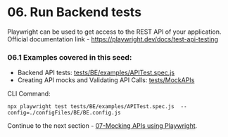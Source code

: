 # 06. Run Backend tests

Playwright can be used to get access to the REST API of your application. Official documentation link - https://playwright.dev/docs/test-api-testing

### 06.1 Examples covered in this seed:

- Backend API tests: [tests/BE/examples/APITest.spec.js](../../tests/BE/examples/APITest.spec.js)
- Creating API mocks and Validating API Calls: [tests/MockAPIs](../../tests/MockAPIs/tests)

CLI Command:
```
npx playwright test tests/BE/examples/APITest.spec.js  --config=./configFiles/BE/BE.config.js
```


Continue to the next section - [07-Mocking APIs using Playwright](07-MockAPIs.md).
